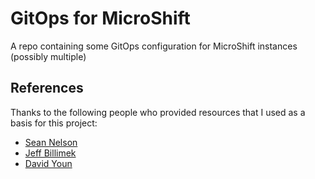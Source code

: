GitOps for MicroShift
=====================

A repo containing some GitOps configuration for MicroShift instances (possibly multiple)

## References

Thanks to the following people who provided resources that I used as a basis for this project:

- [Sean Nelson](https://github.com/hyperkineticnerd/gitops)
- [Jeff Billimek](https://github.com/billimek/k8s-gitops)
- [David Youn](https://geek-cookbook.funkypenguin.co.nz)

